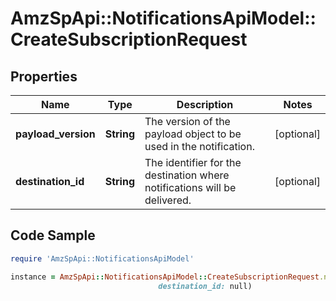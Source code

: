 # AmzSpApi::NotificationsApiModel::CreateSubscriptionRequest

## Properties

Name | Type | Description | Notes
------------ | ------------- | ------------- | -------------
**payload_version** | **String** | The version of the payload object to be used in the notification. | [optional] 
**destination_id** | **String** | The identifier for the destination where notifications will be delivered. | [optional] 

## Code Sample

```ruby
require 'AmzSpApi::NotificationsApiModel'

instance = AmzSpApi::NotificationsApiModel::CreateSubscriptionRequest.new(payload_version: null,
                                 destination_id: null)
```


